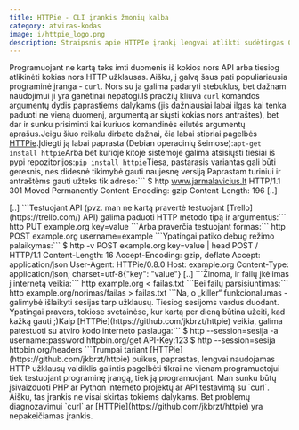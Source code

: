 ```yaml
---
title: HTTPie - CLI įrankis žmonių kalba
category: atviras-kodas
image: i/httpie_logo.png
description: Straipsnis apie HTTPIe įrankį lengvai atlikti sudėtingas CURL komandas.
---
```


Programuojant ne kartą teks imti duomenis iš kokios nors API arba tiesiog atlikinėti kokias nors HTTP užklausas. Aišku, į galvą šaus pati populiariausia programinė įranga - `curl`. Nors su ja galima padaryti stebuklus, bet dažnam naudojimui ji yra ganėtinai nepatogi.Iš pradžių kliūva `curl` komandos argumentų dydis paprastiems dalykams (jis dažniausiai labai ilgas kai tenka paduoti ne vieną duomenį, argumentą ar siųsti kokias nors antraštes), bet dar ir sunku prisiminti kai kuriuos komandinės eilutės argumentų aprašus.Jeigu šiuo reikalu dirbate dažnai, čia labai stipriai pagelbės [HTTPie](https://github.com/jkbrzt/httpie).Įdiegti ją labai paprasta (Debian operacinių šeimose):```
apt-get install httpie
```Arba bet kurioje kitoje sistemoje galima atsisiųsti tiesiai iš pypi repozitorijos:```
pip install httpie
```Tiesa, pastarasis variantas gali būti geresnis, nes didesnė tikimybė gauti naujesnę versiją.Paprastam turiniui ir antraštėms gauti užteks tik adreso:```
$ http www.jarmalavicius.lt
HTTP/1.1 301 Moved Permanently
Content-Encoding: gzip
Content-Length: 196
[..]
<html>
[..]
```Testuojant API (pvz. man ne kartą pravertė testuojant [Trello](https://trello.com/) API) galima paduoti HTTP metodo tipą ir argumentus:```
http PUT example.org key=value
```Arba praverčia testuojant formas:```
http POST example.org username=example
```Ypatingai patiko debug režimo palaikymas:```
$ http -v POST example.org key=value | head
POST / HTTP/1.1
Content-Length: 16
Accept-Encoding: gzip, deflate
Accept: application/json
User-Agent: HTTPie/0.8.0
Host: example.org
Content-Type: application/json; charset=utf-8&#123;"key": "value"&#125;<html>
[..]
```Žinoma, ir failų įkėlimas į internetą veikia:```
http example.org < failas.txt
```Bei failų parsisiuntimas:```
http example.org/norimas/failas > failas.txt
```Na, o „killer“ funkcionalumas - galimybė išlaikyti sesijas tarp užklausų. Tiesiog sesijoms vardus duodant. Ypatingai pravers, tokiose svetainėse, kur kartą per dieną būtina užeiti, kad kažką gauti ;)Kaip [HTTPie](https://github.com/jkbrzt/httpie) veikia, galima patestuoti su atviro kodo interneto paslauga:```
$ http --session=sesija -a username:password httpbin.org/get API-Key:123
$ http --session=sesija httpbin.org/headers
```Trumpai tariant [HTTPie](https://github.com/jkbrzt/httpie) puikus, paprastas, lengvai naudojamas HTTP užklausų valdiklis galintis pagelbėti tikrai ne vienam programuotojui tiek testuojant programinę įrangą, tiek ją programuojant. Man sunku būtų įsivaizduoti PHP ar Python interneto projektų ar API testavimą su `curl`. Aišku, tas įrankis ne visai skirtas tokiems dalykams. Bet problemų diagnozavimui `curl` ar [HTTPie](https://github.com/jkbrzt/httpie) yra nepakeičiamas įrankis.
